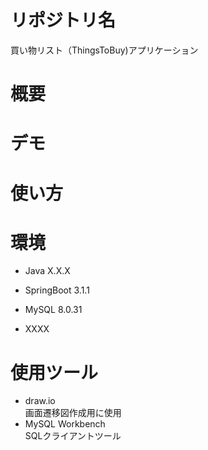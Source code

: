 # リポジトリ名
買い物リスト（ThingsToBuy)アプリケーション
# 概要

# デモ

# 使い方

# 環境
- Java X.X.X

- SpringBoot 3.1.1

- MySQL 8.0.31

- XXXX

# 使用ツール
- draw.io<br/>  画面遷移図作成用に使用
- MySQL Workbench<br/>  SQLクライアントツール
 